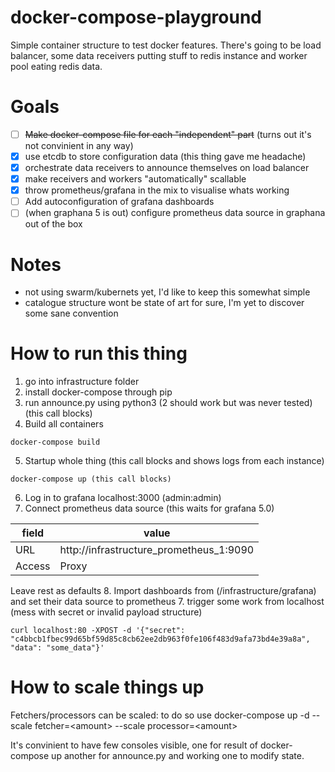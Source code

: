 # docker-compose-playground
Simple container structure to test docker features. There's going to be load balancer, some data receivers putting stuff to redis instance and worker pool eating redis data.

# Goals
- [ ] ~~Make docker-compose file for each "independent" part~~ (turns out it's not convinient in any way)
- [X] use etcdb to store configuration data (this thing gave me headache)
- [X] orchestrate data receivers to announce themselves on load balancer
- [X] make receivers and workers "automatically" scallable
- [X] throw prometheus/grafana in the mix to visualise whats working
- [ ] Add autoconfiguration of grafana dashboards
- [ ] \(when graphana 5 is out) configure prometheus data source in graphana out of the box 

# Notes
- not using swarm/kubernets yet, I'd like to keep this somewhat simple
- catalogue structure wont be state of art for sure, I'm yet to discover some sane convention

# How to run this thing
1. go into infrastructure folder
2. install docker-compose through pip
3. run announce.py using python3 (2 should work but was never tested) (this call blocks)
4. Build all containers
```
docker-compose build
```
5. Startup whole thing (this call blocks and shows logs from each instance)
```
docker-compose up (this call blocks)
```
6. Log in to grafana localhost:3000 (admin:admin)
7. Connect prometheus data source (this waits for grafana 5.0)

| field  | value                                   |
| ------ | --------------------------------------- |
| URL    | http://infrastructure_prometheus_1:9090 |
| Access | Proxy                                   |

Leave rest as defaults
8. Import dashboards from (/infrastructure/grafana) and set their data source to prometheus
7. trigger some work from localhost (mess with secret or invalid payload structure)
```
curl localhost:80 -XPOST -d '{"secret": "c4bbcb1fbec99d65bf59d85c8cb62ee2db963f0fe106f483d9afa73bd4e39a8a", "data": "some_data"}'
```

# How to scale things up
Fetchers/processors can be scaled: to do so use
docker-compose up -d --scale fetcher=\<amount\> --scale processor=\<amount\>

It's convinient to have few consoles visible, one for result of docker-compose up another for announce.py and working one to modify state.
